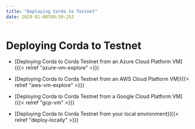 ```yaml
---
title: "Deploying Corda to Testnet"
date: 2020-01-08T09:59:25Z
---
```



# Deploying Corda to Testnet

* [Deploying Corda to Corda Testnet from an Azure Cloud Platform VM]({{< relref "azure-vm-explore" >}})

* [Deploying Corda to Corda Testnet from an AWS Cloud Platform VM]({{< relref "aws-vm-explore" >}})

* [Deploying Corda to Corda Testnet from a Google Cloud Platform VM]({{< relref "gcp-vm" >}})

* [Deploying Corda to Corda Testnet from your local environment]({{< relref "deploy-locally" >}})



